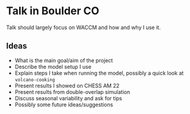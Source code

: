# Talk in Boulder CO

Talk should largely focus on WACCM and how and why I use it.

## Ideas

- What is the main goal/aim of the project
- Describe the model setup I use
- Explain steps I take when running the model, possibly a quick look at
  `volcano-cooking`
- Present results I showed on CHESS AM 22
- Present results from double-overlap simulation
- Discuss seasonal variability and ask for tips
- Possibly some future ideas/suggestions
